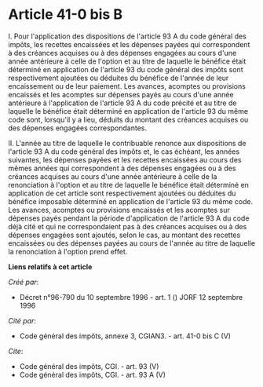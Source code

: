 # Article 41-0 bis B

I. Pour l'application des dispositions de l'article 93 A du code général des impôts, les recettes encaissées et les dépenses
payées qui correspondent à des créances acquises ou à des dépenses engagées au cours d'une année antérieure à celle de
l'option et au titre de laquelle le bénéfice était déterminé en application de l'article 93 du code général des impôts sont
respectivement ajoutées ou déduites du bénéfice de l'année de leur encaissement ou de leur paiement. Les avances, acomptes ou
provisions encaissés et les acomptes sur dépenses payés au cours d'une année antérieure à l'application de l'article 93 A du
code précité et au titre de laquelle le bénéfice était déterminé en application de l'article 93 du même code sont, lorsqu'il
y a lieu, déduits du montant des créances acquises ou des dépenses engagées correspondantes. 

II. L'année au titre de laquelle le contribuable renonce aux dispositions de l'article 93 A du code général des impôts et, le
cas échéant, les années suivantes, les dépenses payées et les recettes encaissées au cours des mêmes années qui correspondent
à des dépenses engagées ou à des créances acquises au cours d'une année antérieure à celle de la renonciation à l'option et
au titre de laquelle le bénéfice était déterminé en application de cet article sont respectivement ajoutées ou déduites du
bénéfice imposable déterminé en application de l'article 93 du même code. Les avances, acomptes ou provisions encaissés et
les acomptes sur dépenses payés pendant la période d'application de l'article 93 A du code déjà cité et qui ne
correspondaient pas à des créances acquises ou à des dépenses engagées sont ajoutés, selon le cas, au montant des recettes
encaissées ou des dépenses payées au cours de l'année au titre de laquelle la renonciation à l'option prend effet.

**Liens relatifs à cet article**

_Créé par_:

  - Décret n°96-790 du 10 septembre 1996 - art. 1 () JORF 12 septembre 1996

_Cité par_:

  - Code général des impôts, annexe 3, CGIAN3. - art. 41-0 bis C (V)

_Cite_:

  - Code général des impôts, CGI. - art. 93 (V)
  - Code général des impôts, CGI. - art. 93 A (V)
